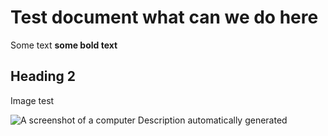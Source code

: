 # Test document what can we do here

Some text **some bold text**

## Heading 2

Image test

![A screenshot of a computer
Description automatically generated](media/image1.png)
